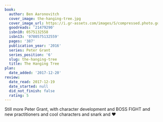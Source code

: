 ```yaml
---
book:
  author: Ben Aaronovitch
  cover_image: the-hanging-tree.jpg
  cover_image_url: https://i.gr-assets.com/images/S/compressed.photo.goodreads.com/books/1480443659l/21479290._SX98_.jpg
  goodreads: '21479290'
  isbn10: 0575132558
  isbn13: '9780575132559'
  pages: '387'
  publication_year: '2016'
  series: Peter Grant
  series_position: '6'
  slug: the-hanging-tree
  title: The Hanging Tree
plan:
  date_added: '2017-12-20'
review:
  date_read: 2017-12-19
  date_started: null
  did_not_finish: false
  rating: 5
---
```


Still more Peter Grant, with character development and BOSS FIGHT and new practitioners and cool characters and snark and ♥
